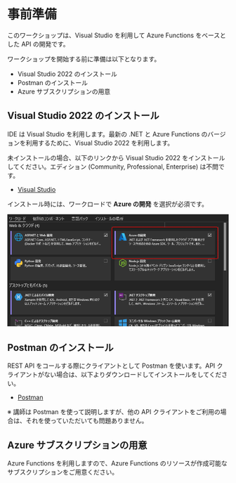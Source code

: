 # 事前準備

このワークショップは、Visual Studio を利用して Azure Functions をベースとした API の開発です。

ワークショップを開始する前に準備は以下となります。

- Visual Studio 2022 のインストール
- Postman のインストール
- Azure サブスクリプションの用意

## Visual Studio 2022 のインストール

IDE は Visual Studio を利用します。最新の .NET と Azure Functions のバージョンを利用するために、Visual Studio 2022 を利用します。

未インストールの場合、以下のリンクから Visual Studio 2022 をインストールしてください。エディション (Community, Professional, Enterprise) は不問です。

- [Visual Studio](https://visualstudio.microsoft.com/ja/)

インストール時には、ワークロードで **Azure の開発** を選択が必須です。

![vs-install](./images/prerequisites-vs-install.png)

## Postman のインストール

REST API をコールする際にクライアントとして Postman を使います。API クライアントがない場合は、以下よりダウンロードしてインストールをしてください。

- [Postman](https://www.postman.com/downloads/)

※ 講師は Postman を使って説明しますが、他の API クライアントをご利用の場合は、それを使っていただいても問題ありません。

## Azure サブスクリプションの用意

Azure Functions を利用しますので、Azure Functions のリソースが作成可能なサブスクリプションをご用意ください。
